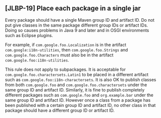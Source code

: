 [JLBP-19] Place each package in a single jar
--------------------------------------------------

Every package should have a single Maven group ID and artifact ID.
Do not put give classes in the same package different group IDs or artifact IDs.
Doing so causes problems in Java 9 and later and in OSGI environments
such as Eclipse plugins.

For example, if `com.google.foo.Localization` is in the artifact
`com.google:i18n-utilities`, then `com.google.foo.Strings`
and `com.google.foo.Characters` must also be in the artifact
`com.google.foo:i18n-utilities`.

This rule does not apply to subpackages. It is acceptable for
`com.google.foo.charactersets.Latin1` to be placed in a different
artifact such as `com.google.foo:i18n-charactersets`. It is also
OK to publish classes from both `com.google.foo` and
`com.google.foo.charactersets` under the same group ID and artifact ID.
Similarly, it is fine to publish completely different packages such as
`com.google.foo` and `org.example.bar` under the same group ID and artifact ID.
However once a class from a package has been published with a certain
group ID and artifact ID, no other class in that package should have
a different group ID or artifact ID.
